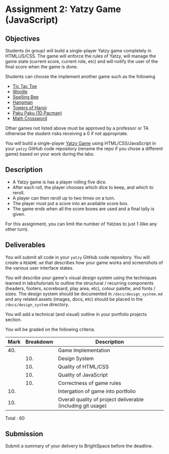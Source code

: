 # Assignment 2: Yatzy Game (JavaScript)

## Objectives

Students (in group) will build a single-player Yatzy game completely in HTML/JS/CSS.
The game will enforce the rules of Yatzy, will manage the game state (current score, current role, etc)
and will notify the user of the final score when the game is done.

Students can choose the implement another game such as the following

* [Tic Tac Toe](https://en.wikipedia.org/wiki/Tic-tac-toe)
* [Wordle](https://en.wikipedia.org/wiki/Wordle)
* [Spelling Bee](https://en.wikipedia.org/wiki/The_New_York_Times_Spelling_Bee)
* [Hangman](https://en.wikipedia.org/wiki/Hangman_(game))
* [Towers of Hanoi](https://en.wikipedia.org/wiki/Tower_of_Hanoi)
* [Paku Paku (1D Pacman)](https://abagames.github.io/crisp-game-lib-11-games/?pakupaku)
* [Math Crossword](https://scientific.place/math-crossword/)

Other games not listed above must be approved by a professor or TA otherwise the student risks receiving a 0 if not appropriate.

You will build a single-player [Yatzy Game](https://en.wikipedia.org/wiki/Yatzy) using HTML/CSS/JavaScript in your `yatzy` GitHub code repository (rename the repo if you
chose a different game) based on your work during the labs.

## Description

- A Yatzy game is has a player rolling five dice.
- After each roll, the player chooses which dice to keep, and which to reroll.
- A player can then reroll up to two times on a turn.
- The player must put a score into an available score box.
- The game ends when all the score boxes are used and a final tally is given.

For this assignment, you can limit the number of Yatzies to just 1 (like any other turn).

## Deliverables

You will submit all code in your `yatzy` GitHub code repository. You will create a `README.md` that describes how your game works and screenshots of the various user interface states.

You will describe your game's visual design system using the techniques learned in labs/tutorials to outline the structural / recurring components (headers, footers, scoreboard, play area, etc), colour palette, and fonts / sizes. The design system should be documented in `/docs/design_system.md` and any related assets (images, docs, etc) should be placed in the `/docs/design_system` directory.

You will add a technical (and visual) outline in your portfolio projects section.

You will be graded on the following criteria.

| Mark | Breakdown | Description |
| --- | --- | --- |
| 40. |     | Game Implementation
|     | 10. | Design System
|     | 10. | Quality of HTML/CSS
|     | 10. | Quality of JavaScript
|     | 10. | Correctness of game rules
| 10. |     | Intergation of game into portfolio
| 10. |     | Overall quality of project deliverable (including git usage)
Total : 60

## Submission

Submit a summary of your delivery to BrightSpace before the deadline.